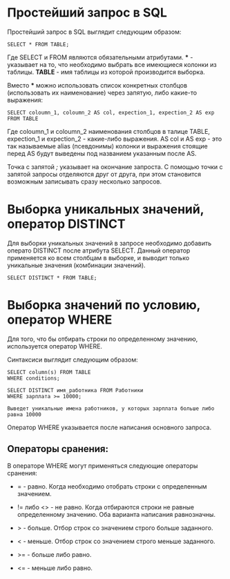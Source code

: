 # Простейший запрос в SQL

Простейший запрос в SQL выглядит следующим образом:

    SELECT * FROM TABLE;

Где SELECT и FROM являются обязательными атрибутами. __*__ - указывает на то, что необходимо выбрать все имеющиеся колонки из таблицы. __TABLE__ - имя таблицы из которой производится выборка.

Вместо __*__ можно использовать список конкретных столбцов (использовать их наименование) через запятую, либо какие-то выражения:

    SELECT coloumn_1, coloumn_2 AS col, expection_1, expection_2 AS exp FROM TABLE

Где coloumn_1 и coloumn_2 наименования столбцов в талице TABLE, expection_1 и expection_2 - какие-либо выражения. AS col и  AS exp - это так называемые alias (псевдонимы) колонки и выражения стоящие перед AS будут выведены под названием указанным после AS.

Точка с запятой _;_ указывает на окончание запроста. С помощью точки с запятой запросы отделяются друг от друга, при этом становится возможным записывать сразу несколько запросов.

# Выборка уникальных значений, оператор DISTINCT

Для выборки уникальных значений в запросе необходимо добавить операто DISTINCT после атрибута SELECT. Данный оператор применяется ко всем столбцам в выборке, и выводит только уникальные значения (комбинации значений).

    SELECT DISTINCT * FROM TABLE;

# Выборка значений по условию, оператор WHERE

Для того, что бы отбирать строки по определенному значению, используется оператор WHERE. 

Синтаксиси выглядит следующим образом:

    SELECT column(s) FROM TABLE
    WHERE conditions;

    SELECT DISTINCT имя_работника FROM Работники
    WHERE зарплата >= 10000;

    Выведет уникальные имена работников, у которых зарплата больше либо равна 10000 

Оператор WHERE указывается после написания основного запроса.

## Операторы сранения:

В операторе WHERE могут применяться следующие операторы сранения:

+ = - равно. Когда необходимо отобрать строки с определенным значением.

+ != либо <> - не равно. Когда отбираются строки не равные определенному значению. Оба варианта написания равнозначны.

+ \> - больше. Отбор строк со значением строго больше заданного.

+ < - меньше. Отбор строк со значением строго меньше заданного.

+ \>= - больше либо равно.

+ <= - меньше либо равно.

